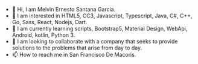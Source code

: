 - 👋 Hi, I am Melvin Ernesto Santana Garcia. 
- 👀 I am interested in HTML5, CC3, Javascript, Typescript, Java, C#, C++, Go, Sass, React, Nodejs, Dart.
- 🌱 I am currently learning scripts, Bootstrap5, Material Design, WebApi, Android, kotlin, Python 3.
- 💞️ I am looking to collaborate with a company that seeks to provide solutions to the problems that arise from day to day.
- 📫 How to reach me in San Francisco De Macoris.

<!---
MelvinErnestoSG/MelvinErnestoSG is a ✨ special ✨ repository because its `README.md` (this file) appears on your GitHub profile.
You can click the Preview link to take a look at your changes.
--->
